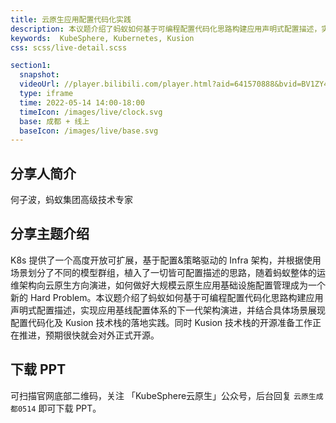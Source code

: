 ```yaml
---
title: 云原生应用配置代码化实践
description: 本议题介绍了蚂蚁如何基于可编程配置代码化思路构建应用声明式配置描述，实现应用基线配置体系的下一代架构演进，并结合具体场景展现配置代码化及 Kusion 技术栈的落地实践。
keywords:  KubeSphere, Kubernetes, Kusion
css: scss/live-detail.scss

section1:
  snapshot: 
  videoUrl: //player.bilibili.com/player.html?aid=641570888&bvid=BV1ZY4y147YA&cid=721581357&page=1&high_quality=1
  type: iframe
  time: 2022-05-14 14:00-18:00
  timeIcon: /images/live/clock.svg
  base: 成都 + 线上
  baseIcon: /images/live/base.svg
---
```


## 分享人简介

何子波，蚂蚁集团高级技术专家

## 分享主题介绍

K8s 提供了一个高度开放可扩展，基于配置&策略驱动的 Infra 架构，并根据使用场景划分了不同的模型群组，植入了一切皆可配置描述的思路，随着蚂蚁整体的运维架构向云原生方向演进，如何做好大规模云原生应用基础设施配置管理成为一个新的 Hard Problem。本议题介绍了蚂蚁如何基于可编程配置代码化思路构建应用声明式配置描述，实现应用基线配置体系的下一代架构演进，并结合具体场景展现配置代码化及 Kusion 技术栈的落地实践。同时 Kusion 技术栈的开源准备工作正在推进，预期很快就会对外正式开源。

## 下载 PPT

可扫描官网底部二维码，关注 「KubeSphere云原生」公众号，后台回复 `云原生成都0514` 即可下载 PPT。
